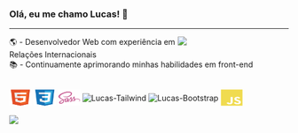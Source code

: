### Olá, eu me chamo Lucas! 👋
<hr><img align="right" width="200" src="https://media3.giphy.com/media/JIX9t2j0ZTN9S/giphy.gif?cid=ecf05e47gnu4xg1ilmqcd6orsc27it7rk5v9cb19vmp3s3p7&ep=v1_gifs_search&rid=giphy.gif&ct=g"/>

:earth_americas: - Desenvolvedor Web com experiência em Relações Internacionais <br>
:books: - Continuamente aprimorando minhas habilidades em front-end

<div style="display: inline_block"><br>
  <img align="center" alt="Lucas-HTML" height="30" width="40" src="https://raw.githubusercontent.com/devicons/devicon/master/icons/html5/html5-original.svg">
  <img align="center" alt="Lucas-CSS" height="30" width="40" src="https://raw.githubusercontent.com/devicons/devicon/master/icons/css3/css3-original.svg">
  <img align="center" alt="Lucas-Sass" height="30" width="40" src="https://raw.githubusercontent.com/devicons/devicon/master/icons/sass/sass-original.svg">
  <img align="center" alt="Lucas-Tailwind" height="30" width="40" src="https://cdn.jsdelivr.net/gh/devicons/devicon@latest/icons/tailwindcss/tailwindcss-original.svg">
  <img align="center" alt="Lucas-Bootstrap" height="30" width="40" src="https://cdn.jsdelivr.net/gh/devicons/devicon@latest/icons/bootstrap/bootstrap-original.svg" >
  <img align="center" alt="Lucas-Js" height="30" width="40" src="https://raw.githubusercontent.com/devicons/devicon/master/icons/javascript/javascript-plain.svg">
</div>

<div style="display: inline_block"><br>
  <a href="https://www.linkedin.com/in/lucas-silva-703826155/" target="_blank"><img src="https://img.shields.io/badge/-LinkedIn-%230077B5?style=for-the-badge&logo=linkedin&logoColor=white" target="_blank"></a>
</div>
